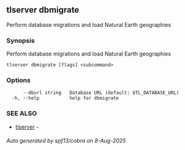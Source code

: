## tlserver dbmigrate

Perform database migrations and load Natural Earth geographies

### Synopsis

Perform database migrations and load Natural Earth geographies



```
tlserver dbmigrate [flags] <subcommand>
```

### Options

```
      --dburl string   Database URL (default: $TL_DATABASE_URL)
  -h, --help           help for dbmigrate
```

### SEE ALSO

* [tlserver](tlserver.md)	 - 

###### Auto generated by spf13/cobra on 8-Aug-2025
